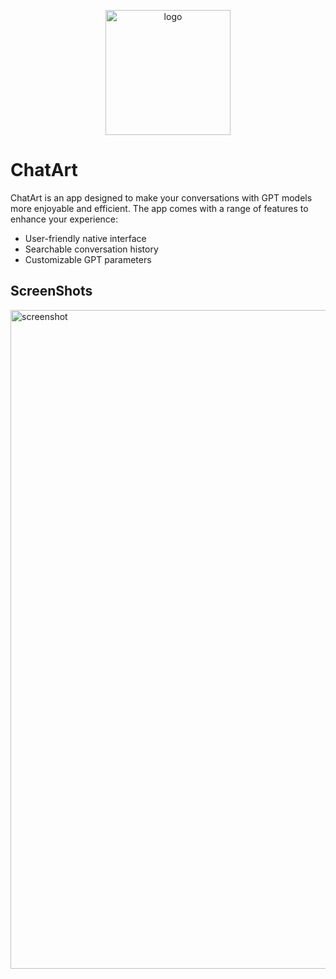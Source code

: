 <p align="center">
  <img width="200" alt="logo" src="https://user-images.githubusercontent.com/22269397/231018663-e048a66d-03c9-4b03-a26c-9f1e1267bca1.png">
</p>

ChatArt
========

ChatArt is an app designed to make your conversations with GPT models more enjoyable and efficient. The app comes with a range of features to enhance your experience:

- User-friendly native interface
- Searchable conversation history
- Customizable GPT parameters

## ScreenShots

<img width="1054" alt="screenshot" src="https://user-images.githubusercontent.com/22269397/231018243-dcd61e9c-df29-41b9-8017-199ec962bfe8.png">
